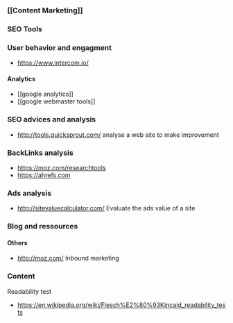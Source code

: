 ### [[Content Marketing]] 

### SEO Tools

### User behavior and engagment

* https://www.intercom.io/

#### Analytics
* [[google analytics]]
* [[google webmaster tools]]

### SEO advices and analysis
* http://tools.quicksprout.com/ analyse a web site to make improvement

### BackLinks analysis 
* https://moz.com/researchtools
* https://ahrefs.com 

### Ads analysis
* http://sitevaluecalculator.com/ Evaluate the ads value of a site

### Blog and ressources

#### Others
* http://moz.com/ Inbound marketing

### Content 

Readability test
* https://en.wikipedia.org/wiki/Flesch%E2%80%93Kincaid_readability_tests